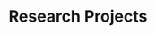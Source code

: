 ---
title: Research Projects
type: landing
translationKey: projects

sections:
  - block: portfolio
    content:
      title: Research Projects
      subtitle: Our Main Research Directions and Projects
      text: ''
      filters:
        folders:
          - project
      default_button_index: 0
      buttons:
        - name: All
          tag: '*'
        - name: Predictive Control
          tag: Predictive Control
        - name: Autonomous Robot
          tag: Autonomous Robot
        - name: Intelligent Transport
          tag: Intelligent Transport
    design:
      columns: '1'
      view: showcase
      flip_alt_rows: false
---